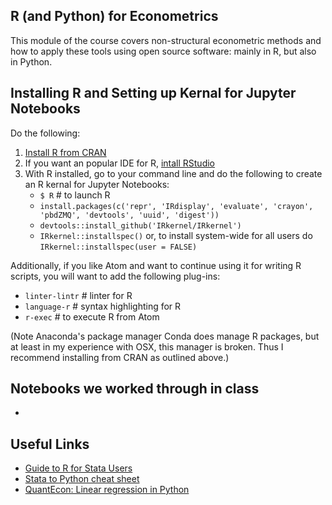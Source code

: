 ## R (and Python) for Econometrics
This module of the course covers non-structural econometric methods and how to apply these tools using open source software: mainly in R, but also in Python.

## Installing R and Setting up Kernal for Jupyter Notebooks

Do the following:
1. [Install R from CRAN](https://cran.r-project.org)
2. If you want an popular IDE for R, [intall RStudio](https://www.rstudio.com)
3. With R installed, go to your command line and do the following to create an R kernal for Jupyter Notebooks:
    * `$ R` # to launch R
    * `install.packages(c('repr', 'IRdisplay', 'evaluate', 'crayon', 'pbdZMQ', 'devtools', 'uuid', 'digest'))`
    * `devtools::install_github('IRkernel/IRkernel')`
    * `IRkernel::installspec()` or, to install system-wide for all users do `IRkernel::installspec(user = FALSE)`

Additionally, if you like Atom and want to continue using it for writing R scripts, you will want to add the following plug-ins:
* `linter-lintr` # linter for R
* `language-r` # syntax highlighting for R
* `r-exec` # to execute R from Atom

(Note Anaconda's package manager Conda does manage R packages, but at least in my experience with OSX, this manager is broken.  Thus I recommend installing from CRAN as outlined above.)

## Notebooks we worked through in class

*


## Useful Links

* [Guide to R for Stata Users](http://dss.princeton.edu/training/RStata.pdf)
* [Stata to Python cheat sheet](https://cheatsheets.quantecon.org/stats-cheatsheet.html)
* [QuantEcon: Linear regression in Python](https://lectures.quantecon.org/py/ols.html)
